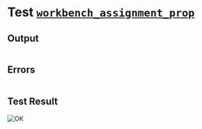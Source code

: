 # Test [`workbench_assignment_prop`](../doc/tests/statement_usage.md#L534)

## Output

```,plain
```

## Errors

```,plain
```

## Test Result

![OK](../doc/tests/.test/workbench_assignment_prop.png)

